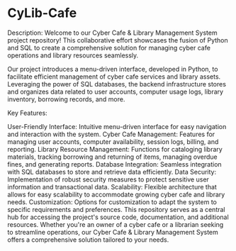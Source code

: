 # CyLib-Cafe
Description:
Welcome to our Cyber Cafe & Library Management System project repository! This collaborative effort showcases the fusion of Python and SQL to create a comprehensive solution for managing cyber cafe operations and library resources seamlessly.

Our project introduces a menu-driven interface, developed in Python, to facilitate efficient management of cyber cafe services and library assets. Leveraging the power of SQL databases, the backend infrastructure stores and organizes data related to user accounts, computer usage logs, library inventory, borrowing records, and more.

Key Features:

User-Friendly Interface: Intuitive menu-driven interface for easy navigation and interaction with the system.
Cyber Cafe Management: Features for managing user accounts, computer availability, session logs, billing, and reporting.
Library Resource Management: Functions for cataloging library materials, tracking borrowing and returning of items, managing overdue fines, and generating reports.
Database Integration: Seamless integration with SQL databases to store and retrieve data efficiently.
Data Security: Implementation of robust security measures to protect sensitive user information and transactional data.
Scalability: Flexible architecture that allows for easy scalability to accommodate growing cyber cafe and library needs.
Customization: Options for customization to adapt the system to specific requirements and preferences.
This repository serves as a central hub for accessing the project's source code, documentation, and additional resources. Whether you're an owner of a cyber cafe or a librarian seeking to streamline operations, our Cyber Cafe & Library Management System offers a comprehensive solution tailored to your needs.
